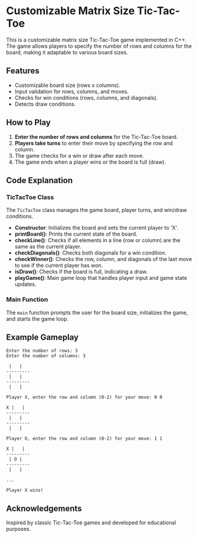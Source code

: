 # Customizable Matrix Size Tic-Tac-Toe

This is a customizable matrix size Tic-Tac-Toe game implemented in C++. The game allows players to specify the number of rows and columns for the board, making it adaptable to various board sizes.

## Features

- Customizable board size (rows x columns).
- Input validation for rows, columns, and moves.
- Checks for win conditions (rows, columns, and diagonals).
- Detects draw conditions.

## How to Play

1. **Enter the number of rows and columns** for the Tic-Tac-Toe board.
2. **Players take turns** to enter their move by specifying the row and column.
3. The game checks for a win or draw after each move.
4. The game ends when a player wins or the board is full (draw).

## Code Explanation

### TicTacToe Class

The `TicTacToe` class manages the game board, player turns, and win/draw conditions.

- **Constructor**: Initializes the board and sets the current player to 'X'.
- **printBoard()**: Prints the current state of the board.
- **checkLine()**: Checks if all elements in a line (row or column) are the same as the current player.
- **checkDiagonals()**: Checks both diagonals for a win condition.
- **checkWinner()**: Checks the row, column, and diagonals of the last move to see if the current player has won.
- **isDraw()**: Checks if the board is full, indicating a draw.
- **playGame()**: Main game loop that handles player input and game state updates.

### Main Function

The `main` function prompts the user for the board size, initializes the game, and starts the game loop.

## Example Gameplay

```plaintext
Enter the number of rows: 3
Enter the number of columns: 3

 |   |  
---------
 |   |  
---------
 |   |  

Player X, enter the row and column (0-2) for your move: 0 0

X |   |  
---------
 |   |  
---------
 |   |  

Player O, enter the row and column (0-2) for your move: 1 1

X |   |  
---------
 | O |  
---------
 |   |  

...

Player X wins!

```

## Acknowledgements

Inspired by classic Tic-Tac-Toe games and developed for educational purposes.

